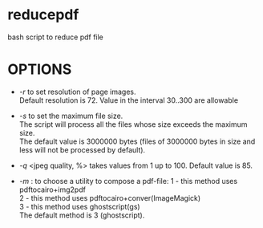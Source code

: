 # reducepdf
bash script to reduce pdf file 
# OPTIONS
* _-r_ <resolution in dpi> to set resolution of page images.  
    Default resolution is 72. Value in the interval 30..300 are allowable  
    
* _-s_ <file size in bytes> to set the maximum file size.  
    The script will process all the files whose size exceeds the maximum size.    
    The default value is 3000000 bytes (files of 3000000 bytes in size and less will not be processed by default).
    
* _-q_ <jpeg quality, %> takes values from 1 up to 100. 
    Default value is 85.
    
* _-m_ <number of method>: to choose a utility to compose a pdf-file:
    1 - this method uses pdftocairo+img2pdf    
    2 - this method uses pdftocairo+conver(ImageMagick)    
    3 - this method uses ghostscript(gs)    
    The default method is 3 (ghostscript).
